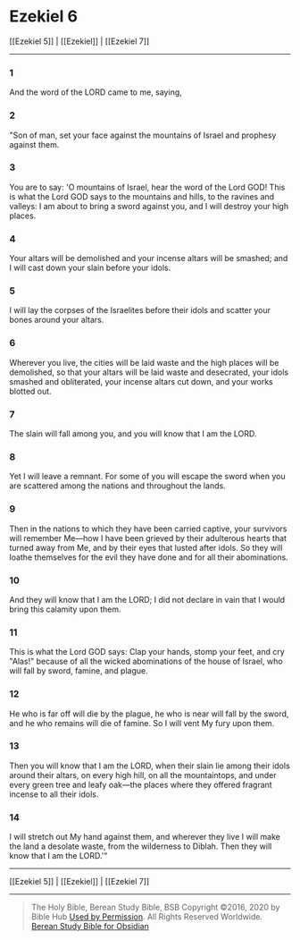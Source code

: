 # Ezekiel 6

[[Ezekiel 5]] | [[Ezekiel]] | [[Ezekiel 7]]

---

### 1
And the word of the LORD came to me, saying,

### 2
"Son of man, set your face against the mountains of Israel and prophesy against them.

### 3
You are to say: 'O mountains of Israel, hear the word of the Lord GOD! This is what the Lord GOD says to the mountains and hills, to the ravines and valleys: I am about to bring a sword against you, and I will destroy your high places.

### 4
Your altars will be demolished and your incense altars will be smashed; and I will cast down your slain before your idols.

### 5
I will lay the corpses of the Israelites before their idols and scatter your bones around your altars.

### 6
Wherever you live, the cities will be laid waste and the high places will be demolished, so that your altars will be laid waste and desecrated, your idols smashed and obliterated, your incense altars cut down, and your works blotted out.

### 7
The slain will fall among you, and you will know that I am the LORD.

### 8
Yet I will leave a remnant. For some of you will escape the sword when you are scattered among the nations and throughout the lands.

### 9
Then in the nations to which they have been carried captive, your survivors will remember Me—how I have been grieved by their adulterous hearts that turned away from Me, and by their eyes that lusted after idols. So they will loathe themselves for the evil they have done and for all their abominations.

### 10
And they will know that I am the LORD; I did not declare in vain that I would bring this calamity upon them.

### 11
This is what the Lord GOD says: Clap your hands, stomp your feet, and cry "Alas!" because of all the wicked abominations of the house of Israel, who will fall by sword, famine, and plague.

### 12
He who is far off will die by the plague, he who is near will fall by the sword, and he who remains will die of famine. So I will vent My fury upon them.

### 13
Then you will know that I am the LORD, when their slain lie among their idols around their altars, on every high hill, on all the mountaintops, and under every green tree and leafy oak—the places where they offered fragrant incense to all their idols.

### 14
I will stretch out My hand against them, and wherever they live I will make the land a desolate waste, from the wilderness to Diblah. Then they will know that I am the LORD.'"

---

[[Ezekiel 5]] | [[Ezekiel]] | [[Ezekiel 7]]

---

> The Holy Bible, Berean Study Bible, BSB
> Copyright &copy;2016, 2020 by Bible Hub
> [Used by Permission](https://berean.bible/terms.htm). All Rights Reserved Worldwide.
> [Berean Study Bible for Obsidian](https://github.com/gapmiss/berean-study-bible-for-obsidian)

